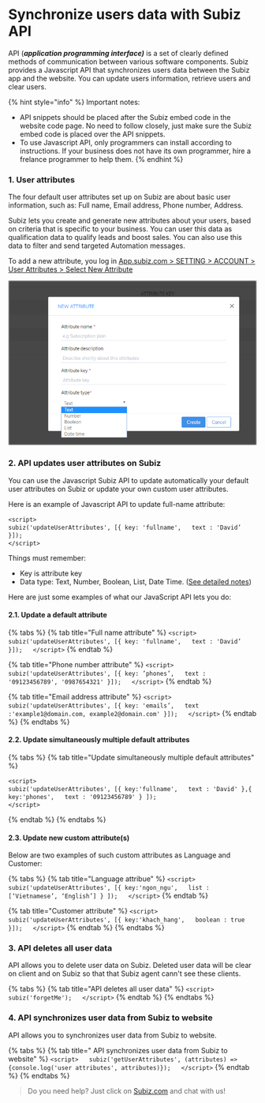 # Synchronize users data with Subiz API

API \(_**application programming interface\)**_ is a set of clearly defined methods of communication between various software components. Subiz provides a Javascript API that synchronizes users data between the Subiz app and the website. You can update users information, retrieve users and clear users.

{% hint style="info" %}
Important notes:

* API snippets should be placed after the Subiz embed code in the website code page. No need to follow closely, just make sure the Subiz embed code is placed over the API snippets.
* To use Javascript API, only programmers can install according to instructions. If your business does not have its own programmer, hire a frelance programmer to help them.
{% endhint %}

### 1. User attributes

The four default user attributes set up on Subiz are about basic user information, such as: Full name, Email address, Phone number, Address.

Subiz lets you create and generate new attributes about your users, based on criteria that is specific to your business. You can user this data as qualification data to qualify leads and boost sales. You can also use this data to filter and send targeted Automation messages. 

To add a new attribute, you log in [App.subiz.com &gt; SETTING &gt; ACCOUNT &gt; User Attributes &gt; Select New Attribute](https://app.subiz.com/settings/user-attributes#)

![Create new attribute on Subiz](../../.gitbook/assets/123.png)

### 2. API updates user attributes on Subiz

You can use the Javascript Subiz API to update automatically your default user attributes on Subiz or update your own custom user attributes.

Here is an example of Javascript API to update full-name attribute:

```text
<script>
subiz('updateUserAttributes', [{ key: 'fullname',   text : 'David’ }]);
</script>
```

Things must remember:

* Key is attribute key
* Data type: Text, Number, Boolean, List, Date Time. \([See detailed notes](https://help-en.subiz.com/optimise-the-use-of-subiz/managing-data/users-attributes)\)

 Here are just some examples of what our JavaScript API lets you do:

#### 2.1. Update a default attribute

{% tabs %}
{% tab title="Full name attribute" %}
`<script>  
subiz('updateUserAttributes', [{ key: 'fullname',   text : 'David’ }]);  
</script>`
{% endtab %}

{% tab title="Phone number attribute" %}
`<script>  
subiz('updateUserAttributes', [{ key: ’phones’,   text : '09123456789', '0987654321' }]);  
</script>`
{% endtab %}

{% tab title="Email address attribute" %}
`<script>  
subiz('updateUserAttributes', [{ key: 'emails’,   text :'example1@domain.com, example2@domain.com' }]);  
</script>`
{% endtab %}
{% endtabs %}

#### 2.2. Update simultaneously multiple default attributes

{% tabs %}
{% tab title="Update simultaneously multiple default attributes" %}
```text
<script>
subiz('updateUserAttributes', [{ key:'fullname',   text : 'David' },{ key:'phones',   text : '09123456789' } ]);
</script>
```
{% endtab %}
{% endtabs %}

#### 2.3. Update new custom attribute\(s\)

Below are two examples of such custom attributes as Language and Customer:

{% tabs %}
{% tab title="Language attribue" %}
`<script>  
subiz('updateUserAttributes', [{ key:'ngon_ngu',   list : [‘Vietnamese’, ‘English’] } ]);  
</script>`
{% endtab %}

{% tab title="Customer attribute" %}
`<script>  
subiz('updateUserAttributes', [{ key:'khach_hang',   boolean : true }]);  
</script>`
{% endtab %}
{% endtabs %}

### 3. API deletes all user data

API allows you to delete user data on Subiz. Deleted user data will be clear on client and on Subiz so that that Subiz agent cann't see these clients.

{% tabs %}
{% tab title="API deletes all user data" %}
`<script>  
subiz('forgetMe');  
</script>`
{% endtab %}
{% endtabs %}

### 4. API synchronizes user data from Subiz to website

API allows you to synchronizes user data from Subiz to website. 

{% tabs %}
{% tab title=" API synchronizes user data from Subiz to website" %}
`<script>  
subiz('getUserAttributes', (attributes) => {console.log('user attributes', attributes)});  
</script>`
{% endtab %}
{% endtabs %}

> Do you need help? Just click on [Subiz.com](https://subiz.com/en) and chat with us!

